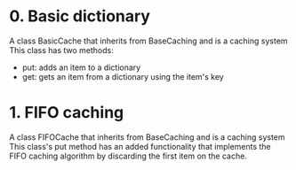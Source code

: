 # 0. Basic dictionary
A class BasicCache that inherits from BaseCaching and is a caching system
This class has two methods:
* put: adds an item to a dictionary
* get: gets an item from a dictionary using the item's key

# 1. FIFO caching
A class FIFOCache that inherits from BaseCaching and is a caching system
This class's put method has an added functionality that implements the FIFO caching
algorithm by discarding the first item on the cache.
